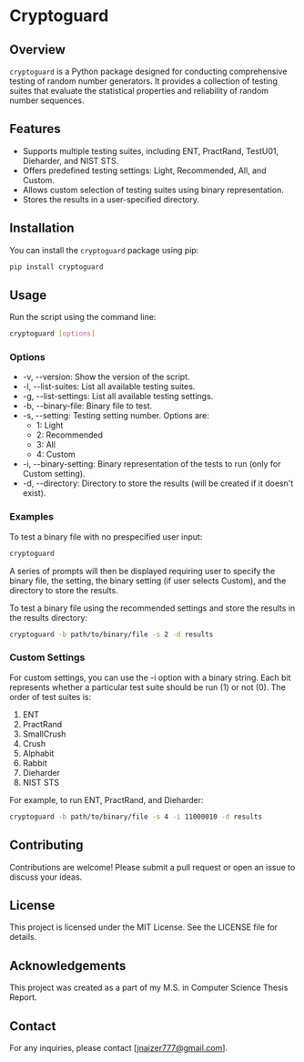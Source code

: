 # Cryptoguard

## Overview

`cryptoguard` is a Python package designed for conducting comprehensive testing of random number generators. It provides a collection of testing suites that evaluate the statistical properties and reliability of random number sequences.

## Features

- Supports multiple testing suites, including ENT, PractRand, TestU01, Dieharder, and NIST STS.
- Offers predefined testing settings: Light, Recommended, All, and Custom.
- Allows custom selection of testing suites using binary representation.
- Stores the results in a user-specified directory.

## Installation

You can install the `cryptoguard` package using pip:

```bash
pip install cryptoguard
```

## Usage
Run the script using the command line:

```bash
cryptoguard [options]
```

### Options
- -v, --version: Show the version of the script.
- -l, --list-suites: List all available testing suites.
- -g, --list-settings: List all available testing settings.
- -b, --binary-file: Binary file to test.
- -s, --setting: Testing setting number. Options are:
  - 1: Light
  - 2: Recommended
  - 3: All
  - 4: Custom
- -i, --binary-setting: Binary representation of the tests to run (only for Custom setting).
- -d, --directory: Directory to store the results (will be created if it doesn't exist).

### Examples
To test a binary file with no prespecified user input:
```bash
cryptoguard
```
A series of prompts will then be displayed requiring user to specify the binary file, the setting, the binary setting (if user selects Custom), and the directory to store the results.

To test a binary file using the recommended settings and store the results in the results directory:

```bash
cryptoguard -b path/to/binary/file -s 2 -d results
```

### Custom Settings
For custom settings, you can use the -i option with a binary string. Each bit represents whether a particular test suite should be run (1) or not (0). The order of test suites is:

1. ENT
2. PractRand
3. SmallCrush
4. Crush
5. Alphabit
6. Rabbit
7. Dieharder
8. NIST STS

For example, to run ENT, PractRand, and Dieharder:

```bash
cryptoguard -b path/to/binary/file -s 4 -i 11000010 -d results
```

## Contributing
Contributions are welcome! Please submit a pull request or open an issue to discuss your ideas.

## License
This project is licensed under the MIT License. See the LICENSE file for details.

## Acknowledgements
This project was created as a part of my M.S. in Computer Science Thesis Report.

## Contact
For any inquiries, please contact [jnaizer777@gmail.com].
